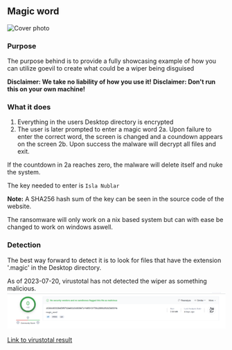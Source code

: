 ## Magic word
![Cover photo](https://media0.giphy.com/media/v1.Y2lkPTc5MGI3NjExanR0eHMyN3lpbjlva3Q4MDc3OHFlOGNnaWgxZmltbmNuZDJhaHVvdyZlcD12MV9pbnRlcm5hbF9naWZfYnlfaWQmY3Q9Zw/5ftsmLIqktHQA/giphy.gif)

### Purpose
The purpose behind is to provide a fully showcasing example of how you can utilize goevil to create what could be a wiper being disguised

<b>Disclaimer: We take no liability of how you use it!</b>
<b>Disclaimer: Don't run this on your own machine! </b>

### What it does
1. Everything in the users Desktop directory is encrypted
2. The user is later prompted to enter a magic word
2a. Upon failure to enter the correct word, the screen is changed and a coundown appears on the screen
2b. Upon success the malware will decrypt all files and exit.

If the countdown in 2a reaches zero, the malware will delete itself and nuke the system.

The key needed to enter is `Isla Nublar`

<b>Note:</b> A SHA256 hash sum of the key can be seen in the source code of the website.

The ransomware will only work on a nix based system but can with ease be changed to work on windows aswell.

### Detection
The best way forward to detect it is to look for files that have the extension '.magic' in the Desktop directory.

As of 2023-07-20, virustotal has not detected the wiper as something malicious.
![Result](https://github.com/CrestFallenTurtle/go-evil/blob/main/images/Virus_total_magic_word.png)

[Link to virustotal result](https://www.virustotal.com/gui/file/163dccd0033ba59f9702ae9310cd939e7144af6643470b1299918f1815a6604a?nocache=1)
